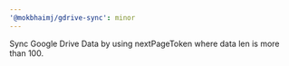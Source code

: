 ```yaml
---
'@mokbhaimj/gdrive-sync': minor
---
```


Sync Google Drive Data by using nextPageToken where data len is more than 100.
